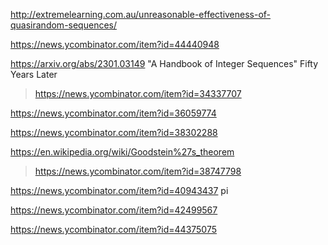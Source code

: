 http://extremelearning.com.au/unreasonable-effectiveness-of-quasirandom-sequences/

https://news.ycombinator.com/item?id=44440948

https://arxiv.org/abs/2301.03149 "A Handbook of Integer Sequences" Fifty Years Later
> https://news.ycombinator.com/item?id=34337707

https://news.ycombinator.com/item?id=36059774

https://news.ycombinator.com/item?id=38302288

https://en.wikipedia.org/wiki/Goodstein%27s_theorem
> https://news.ycombinator.com/item?id=38747798

https://news.ycombinator.com/item?id=40943437 pi

https://news.ycombinator.com/item?id=42499567

https://news.ycombinator.com/item?id=44375075